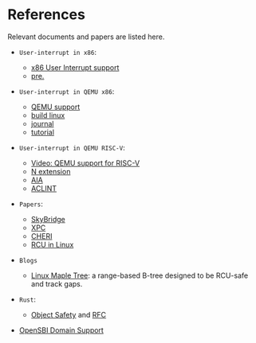 # References

Relevant documents and papers are listed here.

- `User-interrupt in x86`:
  - [x86 User Interrupt support](https://lwn.net/Articles/869140/)
  - [pre.](https://lpc.events/event/11/contributions/985/attachments/756/1417/User_Interrupts_LPC_2021.pdf)

- `User-interrupt in QEMU x86`:
  - [QEMU support](https://github.com/OS-F-4/qemu-uintr)
  - [build linux](https://github.com/OS-F-4/usr-intr/blob/main/ppt/%E5%B1%95%E7%A4%BA%E6%96%87%E6%A1%A3/linux-kernel.md)
  - [journal](https://github.com/OS-F-4/usr-intr/blob/main/ppt/qemu%E5%B7%A5%E4%BD%9C%E6%96%87%E6%A1%A3%E5%88%86%E5%9D%97/%E9%97%AE%E9%A2%98%E4%BB%A5%E5%8F%8A%E6%8E%A2%E7%A9%B6%E8%BF%87%E7%A8%8B.md)
  - [tutorial](https://github.com/OS-F-4/qemu-tutorial/blob/master/qemu-tutorial.md)

- `User-interrupt in QEMU RISC-V`:
  - [Video: QEMU support for RISC-V](https://www.youtube.com/watch?v=b5g8u3GA-lo)
  - [N extension](https://gallium70.github.io/rv-n-ext-impl/intro.html)
  - [AIA](https://github.com/riscv/riscv-aia)
  - [ACLINT](https://github.com/riscv/riscv-aclint/blob/main/riscv-aclint.adoc)

- `Papers`:
  - [SkyBridge](https://ieeexplore.ieee.org/document/9627571)
  - [XPC](https://ieeexplore.ieee.org/document/8980352)
  - [CHERI](https://ieeexplore.ieee.org/document/7163016)
  - [RCU in Linux](https://pdos.csail.mit.edu/6.828/2018/readings/rcu-decade-later.pdf)

- `Blogs`
  - [Linux Maple Tree](https://blogs.oracle.com/linux/post/the-maple-tree-a-modern-data-structure-for-a-complex-problem): a range-based B-tree designed to be RCU-safe and track gaps.

- `Rust`:
  - [Object Safety](https://doc.rust-lang.org/reference/items/traits.html#object-safety) and [RFC](https://github.com/rust-lang/rfcs/blob/master/text/0255-object-safety.md)

- [OpenSBI Domain Support](https://github.com/riscv-software-src/opensbi/blob/master/docs/domain_support.md)
